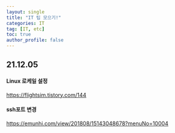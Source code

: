 ```yaml
---
layout: single
title: "IT 팁 모으기!"
categories: IT
tag: [IT, etc]
toc: true
author_profile: false
---
```


## 21.12.05

#### Linux 로케일 설정

https://flightsim.tistory.com/144



#### ssh포트 변경

https://emunhi.com/view/201808/15143048678?menuNo=10004

